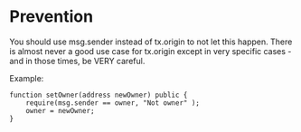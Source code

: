 # Prevention
You should use msg.sender instead of tx.origin to not let this happen. There is almost never a good use case for tx.origin except in very specific cases - and in those times, be VERY careful.

Example:
```
function setOwner(address newOwner) public {
    require(msg.sender == owner, "Not owner" );
    owner = newOwner;
}
```
